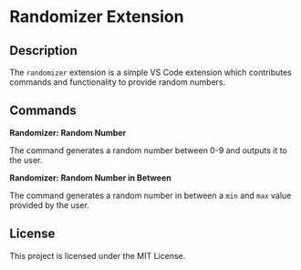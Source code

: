 # Randomizer Extension

## Description

The `randomizer` extension is a simple VS Code extension which contributes commands
and functionality to provide random numbers.

## Commands

**Randomizer: Random Number**

The command generates a random number between 0-9 and outputs it to the user.

**Randomizer: Random Number in Between**

The command generates a random number in between a `min` and `max` value provided by the user.

## License

This project is licensed under the MIT License.
